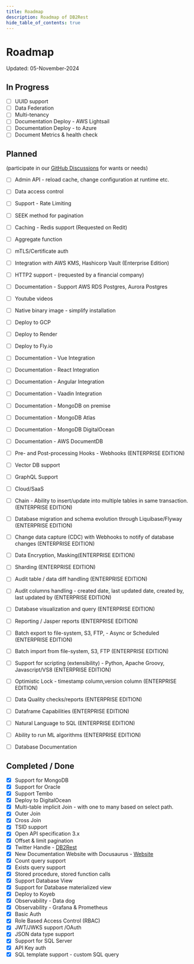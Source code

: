 ```yaml
---
title: Roadmap
description: Roadmap of DB2Rest
hide_table_of_contents: true
---
```


# Roadmap

Updated: 05-November-2024

## In Progress

- [ ] UUID support
- [ ] Data Federation
- [ ] Multi-tenancy
- [ ] Documentation Deploy - AWS Lightsail
- [ ] Documentation Deploy - to Azure
- [ ] Document Metrics & health check

## Planned 
(participate in our [GitHub Discussions](https://github.com/9tigerio/db2rest/discussions) for wants or needs)

- [ ] Admin API - reload cache, change configuration at runtime etc.
- [ ] Data access control
- [ ] Support - Rate Limiting
- [ ] SEEK method for pagination 
- [ ] Caching - Redis support (Requested on Redit)
- [ ] Aggregate function
- [ ] mTLS/Certificate auth 
- [ ] Integration with AWS KMS, Hashicorp Vault (Enterprise Edition)
- [ ] HTTP2 support - (requested by a financial company)
- [ ] Documentation - Support AWS RDS Postgres, Aurora Postgres
- [ ] Youtube videos
- [ ] Native binary image - simplify installation
- [ ] Deploy to GCP
- [ ] Deploy to Render
- [ ] Deploy to Fly.io
- [ ] Documentation - Vue Integration
- [ ] Documentation - React Integration
- [ ] Documentation - Angular Integration
- [ ] Documentation - Vaadin Integration
- [ ] Documentation - MongoDB on premise
- [ ] Documentation - MongoDB Atlas
- [ ] Documentation - MongoDB DigitalOcean
- [ ] Documentation - AWS DocumentDB
- [ ] Pre- and Post-processing Hooks - Webhooks (ENTERPRISE EDITION)
- [ ] Vector DB support
- [ ] GraphQL Support
- [ ] Cloud/SaaS
- [ ] Chain - Ability to insert/update into multiple tables in same transaction. (ENTERPRISE EDITION)
- [ ] Database migration and schema evolution through Liquibase/Flyway (ENTERPRISE EDITION)
- [ ] Change data capture (CDC) with Webhooks to notify of database changes (ENTERPRISE EDITION)
- [ ] Data Encryption, Masking(ENTERPRISE EDITION)
- [ ] Sharding (ENTERPRISE EDITION)
- [ ] Audit table / data diff handling (ENTERPRISE EDITION)
- [ ] Audit columns handling - created date, last updated date, created by, last updated by (ENTERPRISE EDITION)
- [ ] Database visualization and query (ENTERPRISE EDITION)
- [ ] Reporting / Jasper reports (ENTERPRISE EDITION)
- [ ] Batch export to file-system, S3, FTP, - Async or Scheduled (ENTERPRISE EDITION)
- [ ] Batch import from file-system, S3, FTP (ENTERPRISE EDITION)
- [ ] Support for scripting (extensibility) - Python, Apache Groovy, Javascript/VS8 (ENTERPRISE EDITION)
- [ ] Optimistic Lock - timestamp column,version column (ENTERPRISE EDITION)
- [ ] Data Quality checks/reports (ENTERPRISE EDITION)
- [ ] Dataframe Capabilities (ENTERPRISE EDITION)
- [ ] Natural Language to SQL (ENTERPRISE EDITION)
- [ ] Ability to run ML algorithms (ENTERPRISE EDITION)
- [ ] Database Documentation


## Completed / Done

- [x] Support for MongoDB
- [x] Support for Oracle
- [x] Support Tembo
- [x] Deploy to DigitalOcean
- [x] Multi-table implicit Join - with one to many based on select path.
- [x] Outer Join
- [x] Cross Join
- [x] TSID support
- [x] Open API specification 3.x 
- [x] Offset & limit pagination
- [x] Twitter Handle - [DB2Rest](https://twitter.com/DB2Rest)
- [x] New Documentation Website with Docusaurus - [Website](https://db2rest.com)
- [x] Count query support
- [x] Exists query support
- [x] Stored procedure, stored function calls
- [x] Support Database View
- [x] Support for Database materialized view
- [X] Deploy to Koyeb
- [X] Observability - Data dog 
- [X] Observability - Grafana & Prometheus 
- [X] Basic Auth
- [X] Role Based Access Control (RBAC)
- [X] JWT/JWKS support /OAuth
- [X] JSON data type support
- [X] Support for SQL Server
- [X] API Key auth
- [X] SQL template support - custom SQL query
